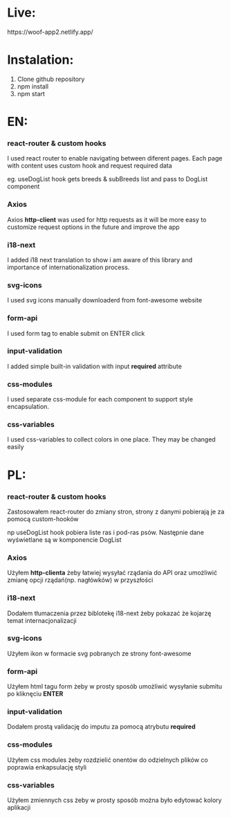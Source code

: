 <h1 >Live:</h1>
<a>https://woof-app2.netlify.app/</a>

<h1 >Instalation:</h1>
<ol>
<li> Clone github repository</li>
<li> npm install</li>
<li> npm start</li>
</ol>

<h1 >EN:</h1>
<h3 >react-router & custom hooks</h3 >
<p >I used react router to enable navigating between diferent pages. Each page with content uses custom hook and request required data</p>
<p >eg. useDogList hook gets breeds & subBreeds list and pass to DogList component</p>
<h3 >Axios</h3 >
<p >Axios <b>http-client</b> was used for http requests as it will be more easy to customize request options in the future and improve the app</p>
<h3 >i18-next</h3 >
<p >I added i18 next translation to show i am aware of this library and importance of internationalization process.</p>
<h3 >svg-icons</h3 >
<p >I used svg icons manually downloaderd from font-awesome website</p>
<h3 >form-api</h3 >
<p >I used form tag to enable submit on ENTER click</p>
<h3 >input-validation</h3 >
<p >I added simple built-in validation with input <b>required</b> attribute</p>
<h3 >css-modules</h3 >
<p >I used separate css-module for each component to support style encapsulation.
<h3 >css-variables</h3 >
<p >I used css-variables to collect colors in one place. They may be changed easily</p>

<h1 >PL:</h1>
<h3 >react-router & custom hooks</h3 >
<p >Zastosowałem react-router do zmiany stron, strony z danymi pobierają je za pomocą custom-hooków</p>
<p >np useDogList hook pobiera liste ras i pod-ras psów. Następnie dane wyświetlane są w komponencie DogList</p>
<h3 >Axios</h3 >
<p >Użyłem <b>http-clienta</b> żeby łatwiej wysyłać rządania do API oraz umożliwić zmianę opcji rządań(np. nagłówków) w przyszłości</p>
<h3 >i18-next</h3 >
<p >Dodałem tłumaczenia przez biblotekę i18-next żeby pokazać że kojarzę temat internacjonalizacji</p>
<h3 >svg-icons</h3 >
<p >Użyłem ikon w formacie svg pobranych ze strony font-awesome</p>
<h3 >form-api</h3 >
<p >Użyłem html tagu form żeby w prosty sposób umożliwić wysyłanie submitu po kliknęciu <b>ENTER</b></p>
<h3 >input-validation</h3 >
<p >Dodałem prostą validację do imputu za pomocą atrybutu <b>required</b></p>
<h3 >css-modules</h3 >
<p >Użyłem css modules żeby rozdzielić onentów do odzielnych plików co poprawia enkapsulację styli</p>
<h3 >css-variables</h3 >
<p >Użyłem zmiennych css  żeby w prosty sposób można było edytować kolory aplikacji</p>
